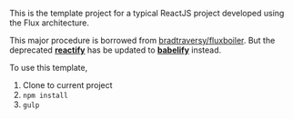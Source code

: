 This is the template project for a typical ReactJS project developed using the Flux architecture.

This major procedure is borrowed from [bradtraversy/fluxboiler](https://github.com/bradtraversy/fluxboiler). But the deprecated [**reactify**](https://github.com/andreypopp/reactify) has be updated to [**babelify**](https://github.com/babel/babelify) instead.

To use this template,
1. Clone to current project
2. `npm install`
3. `gulp`